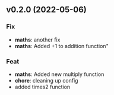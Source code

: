 ## v0.2.0 (2022-05-06)

### Fix

- **maths**: another fix
- **maths**: Added +1 to addition function"

### Feat

- **maths**: Added new multiply function
- **chore**: cleaning up config
- added times2 function
